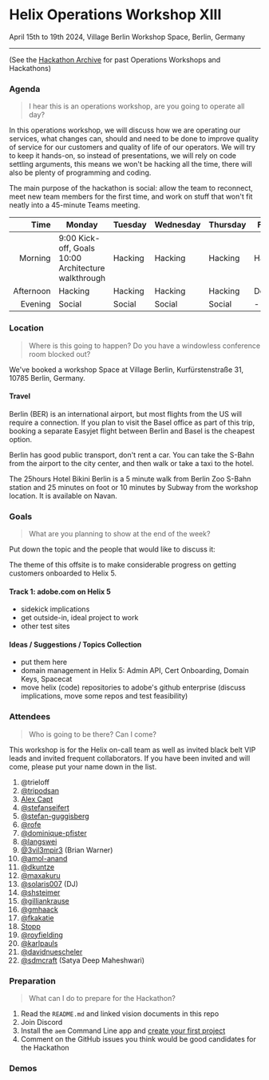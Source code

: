 # Helix Operations Workshop XIII

April 15th to 19th 2024, Village Berlin Workshop Space, Berlin, Germany

---

(See the [Hackathon Archive](./README.md) for past Operations Workshops and Hackathons)

### Agenda

> I hear this is an operations workshop, are you going to operate all day?

In this operations workshop, we will discuss how we are operating our services, what changes can, should and need to be done to
improve quality of service for our customers and quality of life of our operators. We will try to keep it hands-on, so instead
of presentations, we will rely on code settling arguments, this means we won't be hacking all the time, there will also be plenty 
of programming and coding.

The main purpose of the hackathon is social: allow the team to reconnect, meet new team members for the first time, and work on 
stuff that won't fit neatly into a 45-minute Teams meeting.

| Time      | Monday                              | Tuesday           | Wednesday         | Thursday          | Friday            |
| --------: | ----------------------------------- | ----------------- | ----------------- | ----------------- | ----------------- |
|   Morning | 9:00 Kick-off, Goals<br>10:00 Architecture walkthrough | Hacking | Hacking | Hacking | Hacking  |
| Afternoon | Hacking | Hacking | Hacking | Hacking | Demos |
|   Evening | Social                          | Social        | Social        | Social        | -       |

### Location

> Where is this going to happen? Do you have a windowless conference room blocked out?

We've booked a workshop Space at Village Berlin, Kurfürstenstraße 31, 10785 Berlin, Germany.

#### Travel

Berlin (BER) is an international airport, but most flights from the US will require a connection. If you plan to visit the Basel office as part of this trip, booking a separate Easyjet flight between Berlin and Basel is the cheapest option.

Berlin has good public transport, don't rent a car. You can take the S-Bahn from the airport to the city center, and then walk or take a taxi to the hotel.

The 25hours Hotel Bikini Berlin is a 5 minute walk from Berlin Zoo S-Bahn station and 25 minutes on foot or 10 minutes by Subway from the workshop location. It is available on Navan.

### Goals

> What are you planning to show at the end of the week?

Put down the topic and the people that would like to discuss it:

The theme of this offsite is to make considerable progress on getting customers onboarded to Helix 5.

#### Track 1: adobe.com on Helix 5
- sidekick implications
- get outside-in, ideal project to work
- other test sites

#### Ideas / Suggestions / Topics Collection
- put them here
- domain management in Helix 5: Admin API, Cert Onboarding, Domain Keys, Spacecat
- move helix (code) repositories to adobe's github enterprise (discuss implications, move some repos and test feasibility)

### Attendees

> Who is going to be there? Can I come?

This workshop is for the Helix on-call team as well as invited black belt VIP leads and invited frequent collaborators.
If you have been invited and will come, please put your name down in the list.

1. @trieloff
1. [@tripodsan](https://github.com/tripodsan)
1. [Alex Capt](https://github.com/kptdobe)
1. [@stefanseifert](https://github.com/stefanseifert)
1. [@stefan-guggisberg](https://github.com/stefan-guggisberg)
1. [@rofe](https://github.com/rofe)
1. [@dominique-pfister](https://github.com/dominique-pfister)
1. [@langswei](https://github.com/langswei)
1. [@3vil3mpir3](https://github.com/3vil3mpir3) (Brian Warner)
1. [@amol-anand](https://github.com/amol-anand)
1. [@dkuntze](https://github.com/dkuntze)
1. [@maxakuru](https://github.com/maxakuru)
1. [@solaris007](https://github.com/solaris007) (DJ)
1. [@shsteimer](https://github.com/shsteimer)
1. [@gilliankrause](https://github.com/gilliankrause)
1. [@gmhaack](https://github.com/mhaack)
1. [@fkakatie](https://github.com/fkakatie)
1. [Stopp](https://github.com/bstopp)
1. [@royfielding](https://github.com/royfielding)
1. [@karlpauls](https://github.com/karlpauls)
1. [@davidnuescheler](https://github.com/davidnuescheler)
2. [@sdmcraft](https://github.com/sdmcraft) (Satya Deep Maheshwari)


### Preparation

> What can I do to prepare for the Hackathon?

1. Read the `README.md` and linked vision documents in this repo
2. Join Discord
3. Install the `aem` Command Line app and [create your first project](https://www.aem.live/tutorial)
4. Comment on the GitHub issues you think would be good candidates for the Hackathon

### Demos
